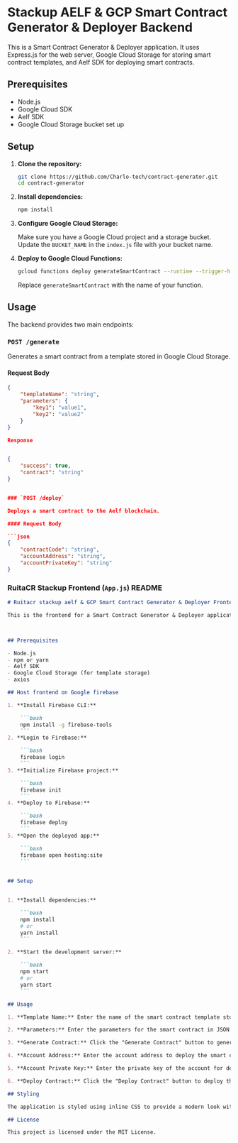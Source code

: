 #  Stackup AELF & GCP Smart Contract Generator & Deployer Backend

This is a Smart Contract Generator & Deployer application. It uses Express.js for the web server, Google Cloud Storage for storing smart contract templates, and Aelf SDK for deploying smart contracts.

## Prerequisites

- Node.js
- Google Cloud SDK
- Aelf SDK
- Google Cloud Storage bucket set up

## Setup

1. **Clone the repository:**

    ```bash
    git clone https://github.com/Charlo-tech/contract-generator.git
    cd contract-generator
    ```

2. **Install dependencies:**

    ```bash
    npm install
    ```

3. **Configure Google Cloud Storage:**

    Make sure you have a Google Cloud project and a storage bucket. Update the `BUCKET_NAME` in the `index.js` file with your bucket name.

4. **Deploy to Google Cloud Functions:**

    ```bash
    gcloud functions deploy generateSmartContract --runtime --trigger-http --allow-unauthenticated
    ```

    Replace `generateSmartContract` with the name of your function.

## Usage

The backend provides two main endpoints:

### `POST /generate`

Generates a smart contract from a template stored in Google Cloud Storage.

#### Request Body

```json
{
    "templateName": "string",
    "parameters": {
        "key1": "value1",
        "key2": "value2"
    }
}

Response


{
    "success": true,
    "contract": "string"
}


### `POST /deploy`

Deploys a smart contract to the Aelf blockchain.

#### Request Body

```json
{
    "contractCode": "string",
    "accountAddress": "string",
    "accountPrivateKey": "string"
}
```


### RuitaCR Stackup Frontend (`App.js`) README

```markdown
# Ruitacr stackup aelf & GCP Smart Contract Generator & Deployer Frontend

This is the frontend for a Smart Contract Generator & Deployer application built with React. It allows users to input parameters, generate a smart contract from a template, and deploy the contract to the Aelf blockchain.



## Prerequisites

- Node.js
- npm or yarn
- Aelf SDK
- Google Cloud Storage (for template storage)
- axios

## Host frontend on Google firebase

1. **Install Firebase CLI:**

    ```bash
    npm install -g firebase-tools
    ```
2. **Login to Firebase:**

    ```bash
    firebase login
    ```
3. **Initialize Firebase project:**

    ```bash
    firebase init
    ```
4. **Deploy to Firebase:**

    ```bash
    firebase deploy
    ```
5. **Open the deployed app:**

    ```bash
    firebase open hosting:site
    ```
    

## Setup


1. **Install dependencies:**

    ```bash
    npm install
    # or
    yarn install
    ```

2. **Start the development server:**

    ```bash
    npm start
    # or
    yarn start
    ```

## Usage

1. **Template Name:** Enter the name of the smart contract template stored in Google Cloud Storage.

2. **Parameters:** Enter the parameters for the smart contract in JSON format.

3. **Generate Contract:** Click the "Generate Contract" button to generate the contract from the template and parameters.

4. **Account Address:** Enter the account address to deploy the smart contract.

5. **Account Private Key:** Enter the private key of the account for deploying the smart contract.

6. **Deploy Contract:** Click the "Deploy Contract" button to deploy the generated contract to the Aelf blockchain.

## Styling

The application is styled using inline CSS to provide a modern look with a gradient black background, shadows, and a "crypto" theme.

## License

This project is licensed under the MIT License.
